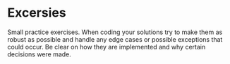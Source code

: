 # Excersies
Small practice exercises. When coding your solutions try to make them as robust as possible
and handle any edge cases or possible exceptions that could occur. Be clear on how they are 
implemented and why certain decisions were made.
